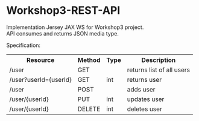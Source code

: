 # Workshop3-REST-API

Implementation Jersey JAX WS for Workshop3 project.<br>
API consumes and returns JSON media type.

Specification:<BR>
<table>
<tr>
<th>Resource</th>
<th>Method</th>
<th>Type</th>
<th>Description</th>
</tr>
<tr>
<td>/user</td>
<td>GET</td>
<td></td>
<td>returns list of all users</td>
</tr>
<tr>
<td>/user?userId={userId}</td>
<td>GET</td>
<td>int</td>
<td>returns user</td>
</tr>
<tr>
<td>/user</td>
<td>POST</td>
<td></td>
<td>adds user</td>
</tr>
<tr>
<td>/user/{userId}</td>
<td>PUT</td>
<td>int</td>
<td>updates user</td>
</tr>
<tr>
<td>/user/{userId}</td>
<td>DELETE</td>
<td>int</td>
<td>deletes user</td>
</tr>

